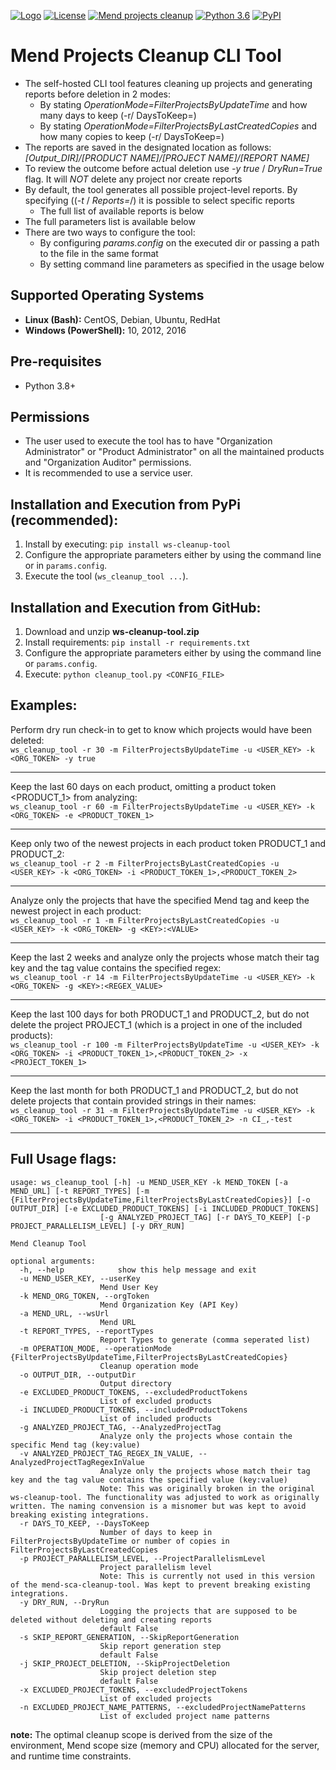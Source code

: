 [![Logo](https://resources.mend.io/mend-sig/logo/mend-dark-logo-horizontal.png)](https://www.mend.io/)
[![License](https://img.shields.io/badge/License-Apache%202.0-yellowgreen.svg)](https://opensource.org/licenses/Apache-2.0)
[![Mend projects cleanup](https://github.com/whitesource-ps/ws-cleanup-tool/actions/workflows/ci.yml/badge.svg)](https://github.com/whitesource-ps/ws-cleanup-tool/actions/workflows/ci.yml)
[![Python 3.6](https://upload.wikimedia.org/wikipedia/commons/thumb/8/8c/Blue_Python_3.6%2B_Shield_Badge.svg/86px-Blue_Python_3.6%2B_Shield_Badge.svg.png)](https://www.python.org/downloads/release/python-360/)
[![PyPI](https://img.shields.io/pypi/v/ws-cleanup-tool?style=plastic)](https://pypi.org/project/ws-cleanup-tool/)

# Mend Projects Cleanup CLI Tool
* The self-hosted CLI tool features cleaning up projects and generating reports before deletion in 2 modes:
  * By stating _OperationMode=FilterProjectsByUpdateTime_ and how many days to keep (-r/ DaysToKeep=)
  * By stating _OperationMode=FilterProjectsByLastCreatedCopies_ and how many copies to keep (-r/ DaysToKeep=)
* The reports are saved in the designated location as follows: _[Output_DIR]/[PRODUCT NAME]/[PROJECT NAME]/[REPORT NAME]_  
* To review the outcome before actual deletion use _-y true_ / _DryRun=True_ flag. It will _NOT_ delete any project nor create reports 
* By default, the tool generates all possible project-level reports. By specifying ((_-t_ / _Reports=_/) it is possible to select specific reports
  * The full list of available reports is below
* The full parameters list is available below
* There are two ways to configure the tool:
  * By configuring _params.config_ on the executed dir or passing a path to the file in the same format
  * By setting command line parameters as specified in the usage below
  
## Supported Operating Systems
- **Linux (Bash):**	CentOS, Debian, Ubuntu, RedHat
- **Windows (PowerShell):**	10, 2012, 2016

## Pre-requisites
* Python 3.8+

## Permissions
* The user used to execute the tool has to have "Organization Administrator" or "Product Administrator" on all the maintained products and "Organization Auditor" permissions. 
* It is recommended to use a service user.

## Installation and Execution from PyPi (recommended):
1. Install by executing: `pip install ws-cleanup-tool`
2. Configure the appropriate parameters either by using the command line or in `params.config`.
3. Execute the tool (`ws_cleanup_tool ...`). 

## Installation and Execution from GitHub:
1. Download and unzip **ws-cleanup-tool.zip** 
2. Install requirements: `pip install -r requirements.txt`
3. Configure the appropriate parameters either by using the command line or `params.config`.
4. Execute: `python cleanup_tool.py <CONFIG_FILE>` 

## Examples:
Perform dry run check-in to get to know which projects would have been deleted:  
`ws_cleanup_tool -r 30 -m FilterProjectsByUpdateTime -u <USER_KEY> -k <ORG_TOKEN> -y true`

---

Keep the last 60 days on each product, omitting a product token <PRODUCT_1> from analyzing:  
`ws_cleanup_tool -r 60 -m FilterProjectsByUpdateTime -u <USER_KEY> -k <ORG_TOKEN> -e <PRODUCT_TOKEN_1>`

---

Keep only two of the newest projects in each product token PRODUCT_1 and PRODUCT_2:  
`ws_cleanup_tool -r 2 -m FilterProjectsByLastCreatedCopies -u <USER_KEY> -k <ORG_TOKEN> -i <PRODUCT_TOKEN_1>,<PRODUCT_TOKEN_2>`

---

Analyze only the projects that have the specified Mend tag and keep the newest project in each product:  
`ws_cleanup_tool -r 1 -m FilterProjectsByLastCreatedCopies -u <USER_KEY> -k <ORG_TOKEN> -g <KEY>:<VALUE>`

---

Keep the last 2 weeks and analyze only the projects whose match their tag key and the tag value contains the specified regex:  
`ws_cleanup_tool -r 14 -m FilterProjectsByUpdateTime -u <USER_KEY> -k <ORG_TOKEN> -g <KEY>:<REGEX_VALUE>`

---

Keep the last 100 days for both PRODUCT_1 and PRODUCT_2, but do not delete the project PROJECT_1 (which is a project in one of the included products):  
`ws_cleanup_tool -r 100 -m FilterProjectsByUpdateTime -u <USER_KEY> -k <ORG_TOKEN> -i <PRODUCT_TOKEN_1>,<PRODUCT_TOKEN_2> -x <PROJECT_TOKEN_1>`

---

Keep the last month for both PRODUCT_1 and PRODUCT_2, but do not delete projects that contain provided strings in their names:  
`ws_cleanup_tool -r 31 -m FilterProjectsByUpdateTime -u <USER_KEY> -k <ORG_TOKEN> -i <PRODUCT_TOKEN_1>,<PRODUCT_TOKEN_2> -n CI_,-test`

---


## Full Usage flags:
```shell
usage: ws_cleanup_tool [-h] -u MEND_USER_KEY -k MEND_TOKEN [-a MEND_URL] [-t REPORT_TYPES] [-m {FilterProjectsByUpdateTime,FilterProjectsByLastCreatedCopies}] [-o OUTPUT_DIR] [-e EXCLUDED_PRODUCT_TOKENS] [-i INCLUDED_PRODUCT_TOKENS]
                    [-g ANALYZED_PROJECT_TAG] [-r DAYS_TO_KEEP] [-p PROJECT_PARALLELISM_LEVEL] [-y DRY_RUN]

Mend Cleanup Tool

optional arguments:
  -h, --help            show this help message and exit
  -u MEND_USER_KEY, --userKey 
                    Mend User Key
  -k MEND_ORG_TOKEN, --orgToken
                    Mend Organization Key (API Key)
  -a MEND_URL, --wsUrl
                    Mend URL
  -t REPORT_TYPES, --reportTypes
                    Report Types to generate (comma seperated list)
  -m OPERATION_MODE, --operationMode {FilterProjectsByUpdateTime,FilterProjectsByLastCreatedCopies}
                    Cleanup operation mode
  -o OUTPUT_DIR, --outputDir
                    Output directory
  -e EXCLUDED_PRODUCT_TOKENS, --excludedProductTokens
                    List of excluded products
  -i INCLUDED_PRODUCT_TOKENS, --includedProductTokens
                    List of included products
  -g ANALYZED_PROJECT_TAG, --AnalyzedProjectTag
                    Analyze only the projects whose contain the specific Mend tag (key:value)
  -v ANALYZED_PROJECT_TAG_REGEX_IN_VALUE, --AnalyzedProjectTagRegexInValue
                    Analyze only the projects whose match their tag key and the tag value contains the specified value (key:value)
                    Note: This was originally broken in the original ws-cleanup-tool. The functionality was adjusted to work as originally written. The naming convension is a misnomer but was kept to avoid breaking existing integrations.
  -r DAYS_TO_KEEP, --DaysToKeep
                    Number of days to keep in FilterProjectsByUpdateTime or number of copies in FilterProjectsByLastCreatedCopies
  -p PROJECT_PARALLELISM_LEVEL, --ProjectParallelismLevel
                    Project parallelism level
                    Note: This is currently not used in this version of the mend-sca-cleanup-tool. Was kept to prevent breaking existing integrations.
  -y DRY_RUN, --DryRun
                    Logging the projects that are supposed to be deleted without deleting and creating reports
                    default False
  -s SKIP_REPORT_GENERATION, --SkipReportGeneration
                    Skip report generation step
                    default False
  -j SKIP_PROJECT_DELETION, --SkipProjectDeletion
                    Skip project deletion step
                    default False                                        
  -x EXCLUDED_PROJECT_TOKENS, --excludedProjectTokens
                    List of excluded projects
  -n EXCLUDED_PROJECT_NAME_PATTERNS, --excludedProjectNamePatterns
                    List of excluded project name patterns                 
```

**note:** The optimal cleanup scope is derived from the size of the environment, Mend scope size (memory and CPU) allocated for the server, and runtime time constraints.    
